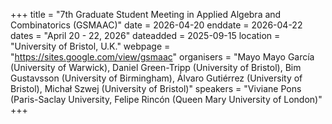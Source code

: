 +++
title = "7th Graduate Student Meeting in Applied Algebra and Combinatorics (GSMAAC)"
date = 2026-04-20
enddate = 2026-04-22
dates = "April 20 - 22, 2026"
dateadded = 2025-09-15
location = "University of Bristol, U.K."
webpage = "https://sites.google.com/view/gsmaac"
organisers = "Mayo Mayo García (University of Warwick), Daniel Green-Tripp (University of Bristol), Bim Gustavsson (University of Birmingham), Álvaro Gutiérrez (University of Bristol), Michał Szwej (University of Bristol)"
speakers = "Viviane Pons (Paris-Saclay University, Felipe Rincón (Queen Mary University of London)"
+++